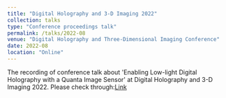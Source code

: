 ```yaml
---
title: "Digital Holography and 3-D Imaging 2022"
collection: talks
type: "Conference proceedings talk"
permalink: /talks/2022-08
venue: "Digital Holography and Three-Dimensional Imaging Conference"
date: 2022-08
location: "Online"
---
```

The recording of conference talk about 'Enabling Low-light Digital Holography with a Quanta Image Sensor' at Digital Holography and 3-D Imaging 2022. Please check through:[Link](https://opg-optica-org.eproxy.lib.hku.hk/abstract.cfm?uri=DH-2022-Th4A.6#videoPlayer)